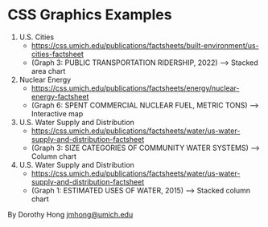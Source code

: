 CSS Graphics Examples
===========================

1. U.S. Cities 
    - https://css.umich.edu/publications/factsheets/built-environment/us-cities-factsheet
    - (Graph 3: PUBLIC TRANSPORTATION RIDERSHIP, 2022)
    --> Stacked area chart
2. Nuclear Energy 
    - https://css.umich.edu/publications/factsheets/energy/nuclear-energy-factsheet
    - (Graph 6: SPENT COMMERCIAL NUCLEAR FUEL, METRIC TONS)
    --> Interactive map
3. U.S. Water Supply and Distribution 
    - https://css.umich.edu/publications/factsheets/water/us-water-supply-and-distribution-factsheet
    - (Graph 3: SIZE CATEGORIES OF COMMUNITY WATER SYSTEMS) 
    --> Column chart
4. U.S. Water Supply and Distribution 
    - https://css.umich.edu/publications/factsheets/water/us-water-supply-and-distribution-factsheet
    - (Graph 1: ESTIMATED USES OF WATER, 2015) 
    --> Stacked column chart

By Dorothy Hong <jmhong@umich.edu>